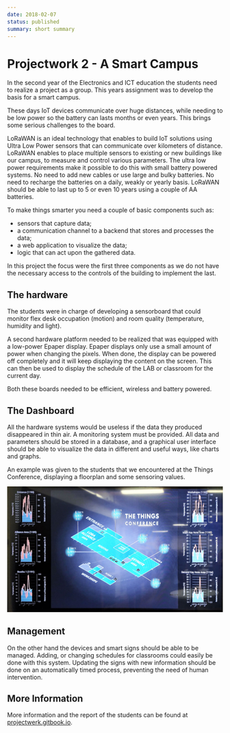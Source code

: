 ```yaml
---
date: 2018-02-07
status: published
summary: short summary
---
```


# Projectwork 2 - A Smart Campus

In the second year of the Electronics and ICT education the students need to realize a project as a group. This years assignment was to develop the basis for a smart campus.

These days IoT devices communicate over huge distances, while needing to be low power so the battery can lasts months or even years. This brings some serious challenges to the board.

LoRaWAN is an ideal technology that enables to build IoT solutions using Ultra Low Power sensors that can communicate over kilometers of distance. LoRaWAN enables to place multiple sensors to existing or new buildings like our campus, to measure and control various parameters. The ultra low power requirements make it possible to do this with small battery powered systems. No need to add new cables or use large and bulky batteries. No need to recharge the batteries on a daily, weakly or yearly basis. LoRaWAN should be able to last up to 5 or even 10 years using a couple of AA batteries.

To make things smarter you need a couple of basic components such as:

* sensors that capture data;
* a communication channel to a backend that stores and processes the data;
* a web application to visualize the data;
* logic that can act upon the gathered data.

In this project the focus were the first three components as we do not have the necessary access to the controls of the building to implement the last.

## The hardware

The students were in charge of developing a sensorboard that could monitor flex desk occupation (motion) and room quality (temperature, humidity and light).

A second hardware platform needed to be realized that was equipped with a low-power Epaper display. Epaper displays only use a small amount of power when changing the pixels. When done, the display can be powered off completely and it will keep displaying the content on the screen. This can then be used to display the schedule of the LAB or classroom for the current day.

Both these boards needed to be efficient, wireless and battery powered.

## The Dashboard

All the hardware systems would be useless if the data they produced disappeared in thin air. A monitoring system must be provided. All data and parameters should be stored in a database, and a graphical user interface should be able to visualize the data in different and useful ways, like charts and graphs.

An example was given to the students that we encountered at the Things Conference, displaying a floorplan and some sensoring values.

![TTN Dashboard](./img/ttn-dashboard.jpg)

## Management

On the other hand the devices and smart signs should be able to be managed. Adding, or changing schedules for classrooms could easily be done with this system. Updating the signs with new information should be done on an automatically timed process, preventing the need of human intervention.

## More Information

More information and the report of the students can be found at [projectwerk.gitbook.io](https://projectwerk.gitbook.io).